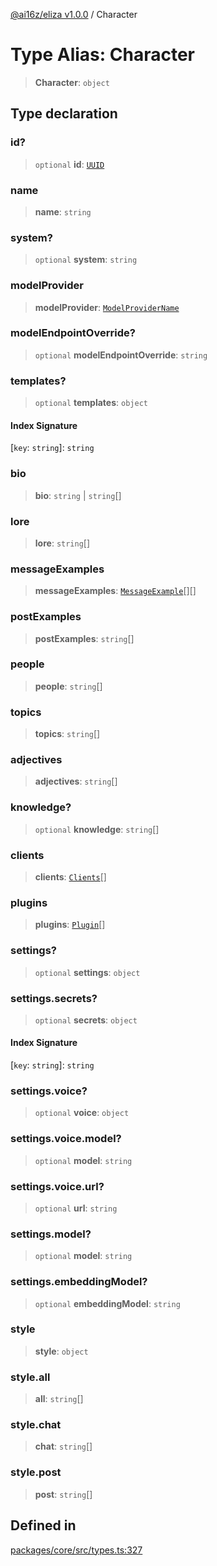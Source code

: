 [@ai16z/eliza v1.0.0](../index.md) / Character

# Type Alias: Character

> **Character**: `object`

## Type declaration

### id?

> `optional` **id**: [`UUID`](UUID.md)

### name

> **name**: `string`

### system?

> `optional` **system**: `string`

### modelProvider

> **modelProvider**: [`ModelProviderName`](../enumerations/ModelProviderName.md)

### modelEndpointOverride?

> `optional` **modelEndpointOverride**: `string`

### templates?

> `optional` **templates**: `object`

#### Index Signature

 \[`key`: `string`\]: `string`

### bio

> **bio**: `string` \| `string`[]

### lore

> **lore**: `string`[]

### messageExamples

> **messageExamples**: [`MessageExample`](../interfaces/MessageExample.md)[][]

### postExamples

> **postExamples**: `string`[]

### people

> **people**: `string`[]

### topics

> **topics**: `string`[]

### adjectives

> **adjectives**: `string`[]

### knowledge?

> `optional` **knowledge**: `string`[]

### clients

> **clients**: [`Clients`](../enumerations/Clients.md)[]

### plugins

> **plugins**: [`Plugin`](Plugin.md)[]

### settings?

> `optional` **settings**: `object`

### settings.secrets?

> `optional` **secrets**: `object`

#### Index Signature

 \[`key`: `string`\]: `string`

### settings.voice?

> `optional` **voice**: `object`

### settings.voice.model?

> `optional` **model**: `string`

### settings.voice.url?

> `optional` **url**: `string`

### settings.model?

> `optional` **model**: `string`

### settings.embeddingModel?

> `optional` **embeddingModel**: `string`

### style

> **style**: `object`

### style.all

> **all**: `string`[]

### style.chat

> **chat**: `string`[]

### style.post

> **post**: `string`[]

## Defined in

[packages/core/src/types.ts:327](https://github.com/ai16z/eliza/blob/main/packages/core/src/types.ts#L327)
